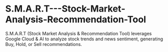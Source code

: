 # S.M.A.R.T---Stock-Market-Analysis-Recommendation-Tool
S.M.A.R.T (Stock Market Analysis &amp; Recommendation Tool) leverages Google Cloud &amp; AI to analyze stock trends and news sentiment, generating Buy, Hold, or Sell recommendations.

